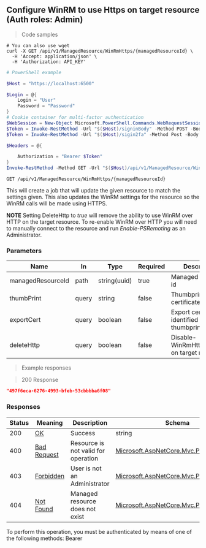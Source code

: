 
## Configure WinRM to use Https on target resource (Auth roles: Admin)

<a id="opIdConfigureWinRmHttpsAsync"></a>

> Code samples

```shell
# You can also use wget
curl -X GET /api/v1/ManagedResource/WinRmHttps/{managedResourceId} \
  -H 'Accept: application/json' \
  -H 'Authorization: API_KEY'

```

```powershell
# PowerShell example

$Host = "https://localhost:6500"

$Login = @{
    Login = "User"
    Password = "Password"
}
# Cookie container for multi-factor authentication
$WebSession = New-Object Microsoft.PowerShell.Commands.WebRequestSession
$Token = Invoke-RestMethod -Url "$($Host)/signinBody" -Method POST -Body (ConvertTo-Json $Login) -WebRequestSession $WebSession
$Token = Invoke-RestMethod -Url "$($Host)/sigin2fa" -Method Post -Body $MfaCode -Headers @{Authorization: "Bearer $Token"} -WebRequestSession $WebSession

$Headers = @{

    Authorization = "Bearer $Token"
}
Invoke-RestMethod -Method GET -Url "$($Host)/api/v1/ManagedResource/WinRmHttps/{managedResourceId} -Headers $Headers
```

`GET /api/v1/ManagedResource/WinRmHttps/{managedResourceId}`

This will create a job that will update the given
resource to match the settings given. This also
updates the WinRM settings for the resource so the
WinRM calls will be made using HTTPS.
            
**NOTE** Setting DeleteHttp to _true_ will remove the
ability to use WinRM over HTTP on the target resource.
To re-enable WinRM over HTTP you will need to manually
connect to the resource and run _Enable-PSRemoting_ as
an Administrator.

<h3 id="configure-winrm-to-use-https-on-target-resource-(auth-roles:-admin)-parameters">Parameters</h3>

|Name|In|Type|Required|Description|
|---|---|---|---|---|
|managedResourceId|path|string(uuid)|true|Managed resource id|
|thumbPrint|query|string|false|Thumbprint of certificate|
|exportCert|query|boolean|false|Export certificate identified by thumbprint|
|deleteHttp|query|boolean|false|Disable-WinRmHttpListeners on target resource|

> Example responses

> 200 Response

```json
"497f6eca-6276-4993-bfeb-53cbbbba6f08"
```

<h3 id="configure-winrm-to-use-https-on-target-resource-(auth-roles:-admin)-responses">Responses</h3>

|Status|Meaning|Description|Schema|
|---|---|---|---|
|200|[OK](https://tools.ietf.org/html/rfc7231#section-6.3.1)|Success|string|
|400|[Bad Request](https://tools.ietf.org/html/rfc7231#section-6.5.1)|Resource is not valid for operation|[Microsoft.AspNetCore.Mvc.ProblemDetails](../Models/microsoft.aspnetcore.mvc.problemdetails.md)|
|403|[Forbidden](https://tools.ietf.org/html/rfc7231#section-6.5.3)|User is not an Administrator|[Microsoft.AspNetCore.Mvc.ProblemDetails](../Models/microsoft.aspnetcore.mvc.problemdetails.md)|
|404|[Not Found](https://tools.ietf.org/html/rfc7231#section-6.5.4)|Managed resource does not exist|[Microsoft.AspNetCore.Mvc.ProblemDetails](../Models/microsoft.aspnetcore.mvc.problemdetails.md)|

<aside class="warning">
To perform this operation, you must be authenticated by means of one of the following methods:
Bearer
</aside>


